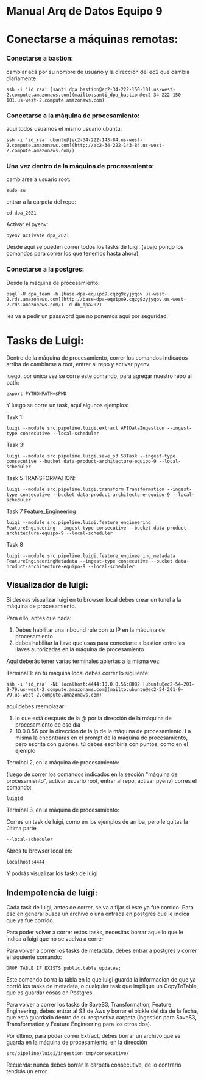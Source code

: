 # Manual Arq de Datos Equipo 9

# Conectarse a máquinas remotas:

### Conectarse a bastion:

cambiar acá por su nombre de usuario y la dirección del ec2 que cambia diariamente

`ssh -i 'id_rsa' [santi_dpa_bastion@ec2-34-222-150-101.us-west-2.compute.amazonaws.com](mailto:santi_dpa_bastion@ec2-34-222-150-101.us-west-2.compute.amazonaws.com)`

### Conectarse a la máquina de procesamiento:

aquí todos usuamos el mismo usuario ubuntu:

`ssh -i 'id_rsa' ubuntu@[ec2-34-222-143-84.us-west-2.compute.amazonaws.com](http://ec2-34-222-143-84.us-west-2.compute.amazonaws.com/)`

### Una vez dentro de la máquina de procesamiento:

cambiarse a usuario root:

`sudo su`

entrar a la carpeta del repo:

`cd dpa_2021`

Activar el pyenv:

`pyenv activate dpa_2021`

Desde aquí se pueden correr todos los tasks de luigi. (abajo pongo los comandos para correr los que tenemos hasta ahora). 

### Conectarse a la postgres:

Desde la máquina de procesamiento:

`psql -U dpa_team -h [base-dpa-equipo9.cqzg9zyjyqov.us-west-2.rds.amazonaws.com](http://base-dpa-equipo9.cqzg9zyjyqov.us-west-2.rds.amazonaws.com/) -d db_dpa2021`

les va a pedir un password que no ponemos aquí por seguridad. 

# Tasks de Luigi:

Dentro de la máquina de procesamiento, correr los comandos indicados arriba de cambiarse a root, entrar al repo y activar pyenv 

luego, por única vez se corre este comando, para agregar nuestro repo al path:

`export PYTHONPATH=$PWD`

Y luego se corre un task, aquí algunos ejemplos:

Task 1:

`luigi --module src.pipeline.luigi.extract APIDataIngestion --ingest-type consecutive --local-scheduler`

Task 3:

`luigi --module src.pipeline.luigi.save_s3 S3Task --ingest-type consecutive --bucket data-product-architecture-equipo-9 --local-scheduler`

Task 5  TRANSFORMATION: 

`luigi --module src.pipeline.luigi.transform Transformation --ingest-type consecutive --bucket data-product-architecture-equipo-9 --local-scheduler`

Task 7 Feature_Engineering 

`luigi --module src.pipeline.luigi.feature_engineering FeatureEngineering --ingest-type consecutive --bucket data-product-architecture-equipo-9 --local-scheduler`

Task 8 

`luigi --module src.pipeline.luigi.feature_engineering_metadata FeatureEngineeringMetadata --ingest-type consecutive --bucket data-product-architecture-equipo-9 --local-scheduler`

## Visualizador de luigi:

Si deseas visualizar luigi en tu browser local debes crear un tunel a la máquina de procesamiento. 

Para ello, antes que nada: 

1. Debes habilitar una inbound rule con tu IP en la máquina de procesamiento
2. debes habilitar la llave que usas para conectarte a bastion entre las llaves autorizadas en la máquina de procesamiento 

Aquí deberás tener varias terminales abiertas a la misma vez: 

Terminal 1: en tu máquina local debes correr lo siguiente:

`ssh -i 'id_rsa' -NL localhost:4444:10.0.0.56:8082 [ubuntu@ec2-54-201-9-79.us-west-2.compute.amazonaws.com](mailto:ubuntu@ec2-54-201-9-79.us-west-2.compute.amazonaws.com)`

aquí debes reemplazar:

1. lo que está después de la @ por la dirección de la máquina de procesamiento de ese día
2. 10.0.0.56 por la dirección de la ip de la máquina de procesamiento. La misma la encontraras en el prompt de la máquina de procesamiento, pero escrita con guiones. tú debes escribirla con puntos, como en el ejemplo 

Terminal 2, en la máquina de procesamiento:

(luego de correr los comandos indicados en la sección "máquina de procesamiento", activar usuario root, entrar al repo, activar pyenv) corres el comando:

`luigid`

Terminal 3, en la máquina de procesamiento:

Corres un task de luigi, como en los ejemplos de arriba, pero le quitas la última parte

`--local-scheduler`

Abres tu browser local en: 

`localhost:4444`

Y podrás visualizar los tasks de luigi

## Indempotencia de luigi:

Cada task de luigi, antes de correr, se va a fijar si este ya fue corrido. Para eso en general busca un archivo o una entrada en postgres que le indica que ya fue corrido. 

Para poder volver a correr estos tasks, necesitas borrar aquello que le indica a luigi que no se vuelva a correr 

Para volver a correr los tasks de metadata, debes entrar a postgres y correr el siguiente comando: 

`DROP TABLE IF EXISTS public.table_updates;`

Este comando borra la tabla en la que luigi guarda la informacion de que ya corrió los tasks de metadata, o cualquier task que implique un CopyToTable, que es guardar cosas en Postgres. 

Para volver a correr los tasks de SaveS3, Transformation, Feature Engineering, debes entrar al S3 de Aws y borrar el pickle del día de la fecha, que está guardado dentro de su respectiva carpeta (ingestion para SaveS3, Transformation y Feature Engineering para los otros dos). 

Por último, para poder correr Extract, debes borrar un archivo que se guarda en la máquina de procesamiento, en la dirección 

`src/pipeline/luigi/ingestion_tmp/consecutive/`

Recuerda: nunca debes borrar la carpeta consecutive, de lo contrario tendrás un error.